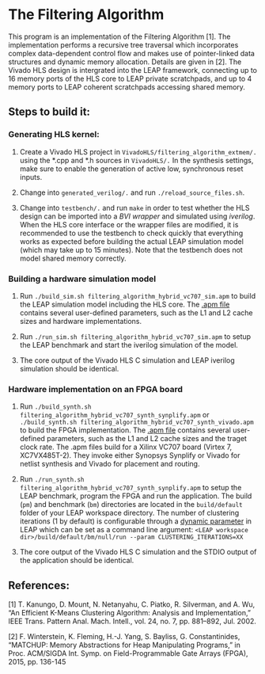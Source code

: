 The Filtering Algorithm
=============

This program is an implementation of the Filtering Algorithm [1]. The implementation performs a recursive tree traversal which incorporates complex data-dependent control flow and makes use of pointer-linked data structures and dynamic memory allocation. Details are given in [2]. The Vivado HLS design is intergrated into the LEAP framework, connecting up to 16 memory ports of the HLS core to LEAP private scratchpads, and up to 4 memory ports to LEAP coherent scratchpads accessing shared memory.

Steps to build it:
-------------

### Generating HLS kernel:

1) Create a Vivado HLS project in `VivadoHLS/filtering_algorithm_extmem/.` using the *.cpp and *.h sources in `VivadoHLS/.` In the synthesis settings, make sure to enable the generation of active low, synchronous reset inputs.

2) Change into `generated_verilog/.` and run `./reload_source_files.sh`.

3) Change into `testbench/.` and run `make` in order to test whether the HLS design can be imported into a *BVI wrapper* and simulated using *iverilog*. When the HLS core interface or the wrapper files are modified, it is recommended to use the testbench to check quickly that everything works as expected before building the actual LEAP simulation model (which may take up to 15 minutes). Note that the testbench does not model shared memory correctly.

### Building a hardware simulation model

1) Run `./build_sim.sh filtering_algorithm_hybrid_vc707_sim.apm` to build the LEAP simulation model including the HLS core. The [.apm file](https://github.com/AWB-Tools/awb/wiki//Apm-file) contains several user-defined parameters, such as the L1 and L2 cache sizes and hardware implementations.

2) Run `./run_sim.sh filtering_algorithm_hybrid_vc707_sim.apm` to setup the LEAP benchmark and start the iverilog simulation of the model.

3) The core output of the Vivado HLS C simulation and LEAP iverilog simulation should be identical.

### Hardware implementation on an FPGA board

1) Run `./build_synth.sh filtering_algorithm_hybrid_vc707_synth_synplify.apm` or `./build_synth.sh filtering_algorithm_hybrid_vc707_synth_vivado.apm` to build the FPGA implementation. The [.apm file](https://github.com/AWB-Tools/awb/wiki//Apm-file) contains several user-defined parameters, such as the L1 and L2 cache sizes and the traget clock rate. The .apm files build for a Xilinx VC707 board (Virtex 7, XC7VX485T-2). They invoke either Synopsys Synplify or Vivado for netlist synthesis and Vivado for placement and routing.

2) Run `./run_synth.sh filtering_algorithm_hybrid_vc707_synth_synplify.apm` to setup the LEAP benchmark, program the FPGA and run the application. The build (`pm`) and benchmark (`bm`) directories are located in the `build/default` folder of your LEAP workspace directory. The number of clustering iterations (1 by default) is configurable through a [dynamic parameter](https://github.com/LEAP-FPGA/leap-documentation/wiki/Dynamic-parameters) in LEAP which can be set as a command line argument: `<LEAP workspace dir>/build/default/bm/null/run --param CLUSTERING_ITERATIONS=XX`

3) The core output of the Vivado HLS C simulation and the STDIO output of the application should be identical.

References:
-------------

[1] T. Kanungo, D. Mount, N. Netanyahu, C. Piatko, R. Silverman, and A. Wu, “An Efficient K-Means Clustering Algorithm: Analysis and Implementation,” IEEE Trans. Pattern Anal. Mach. Intell., vol. 24, no. 7, pp. 881–892, Jul. 2002.

[2] F. Winterstein, K. Fleming, H.-J. Yang, S. Bayliss, G. Constantinides, “MATCHUP: Memory Abstractions for Heap Manipulating Programs,” in Proc. ACM/SIGDA Int. Symp. on Field-Programmable Gate Arrays (FPGA), 2015, pp. 136-145
